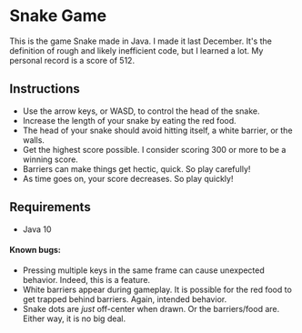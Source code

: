 # Snake Game
This is the game Snake made in Java. I made it last December. It's the definition of rough and likely inefficient code, but I learned a lot.
My personal record is a score of 512.

## Instructions
- Use the arrow keys, or WASD, to control the head of the snake.
- Increase the length of your snake by eating the red food.
- The head of your snake should avoid hitting itself, a white barrier, or the walls.
- Get the highest score possible. I consider scoring 300 or more to be a winning score.
- Barriers can make things get hectic, quick. So play carefully!
- As time goes on, your score decreases. So play quickly!

## Requirements
- Java 10

#### Known bugs:
- Pressing multiple keys in the same frame can cause unexpected behavior. Indeed, this is a feature.
- White barriers appear during gameplay. It is possible for the red food to get trapped behind barriers. Again, intended behavior.
- Snake dots are *just* off-center when drawn. Or the barriers/food are. Either way, it is no big deal.
